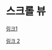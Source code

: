 # 스크롤 뷰

[링크1](https://m.blog.naver.com/eastfever5/222095602409)

[링크 2](https://drybone-developer.tistory.com/74)